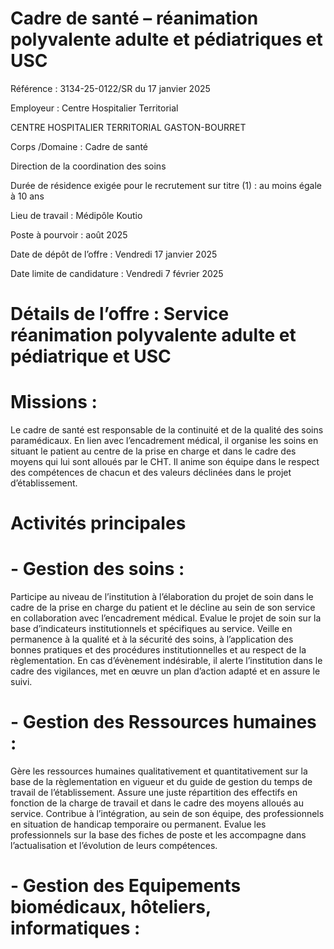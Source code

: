 # Cadre de santé – réanimation polyvalente adulte et pédiatriques et USC

Référence : 3134-25-0122/SR du 17 janvier 2025

Employeur : Centre Hospitalier Territorial

CENTRE HOSPITALIER TERRITORIAL GASTON-BOURRET

Corps /Domaine : Cadre de santé

Direction de la coordination des soins

Durée de résidence exigée pour le recrutement sur titre (1) : au moins égale à 10 ans

Lieu de travail : Médipôle Koutio

Poste à pourvoir : août 2025

Date de dépôt de l’offre : Vendredi 17 janvier 2025

Date limite de candidature : Vendredi 7 février 2025

# Détails de l’offre : Service réanimation polyvalente adulte et pédiatrique et USC

# Missions :

Le cadre de santé est responsable de la continuité et de la qualité des soins paramédicaux. En lien avec l’encadrement médical, il organise les soins en situant le patient au centre de la prise en charge et dans le cadre des moyens qui lui sont alloués par le CHT. Il anime son équipe dans le respect des compétences de chacun et des valeurs déclinées dans le projet d’établissement.

# Activités principales

# - Gestion des soins :

Participe au niveau de l’institution à l’élaboration du projet de soin dans le cadre de la prise en charge du patient et le décline au sein de son service en collaboration avec l’encadrement médical. Evalue le projet de soin sur la base d’indicateurs institutionnels et spécifiques au service. Veille en permanence à la qualité et à la sécurité des soins, à l’application des bonnes pratiques et des procédures institutionnelles et au respect de la règlementation. En cas d’évènement indésirable, il alerte l’institution dans le cadre des vigilances, met en œuvre un plan d’action adapté et en assure le suivi.

# - Gestion des Ressources humaines :

Gère les ressources humaines qualitativement et quantitativement sur la base de la règlementation en vigueur et du guide de gestion du temps de travail de l’établissement. Assure une juste répartition des effectifs en fonction de la charge de travail et dans le cadre des moyens alloués au service. Contribue à l’intégration, au sein de son équipe, des professionnels en situation de handicap temporaire ou permanent. Evalue les professionnels sur la base des fiches de poste et les accompagne dans l’actualisation et l’évolution de leurs compétences.

# - Gestion des Equipements biomédicaux, hôteliers, informatiques :